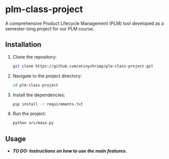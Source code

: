 # plm-class-project

A comprehensive Product Lifecycle Management (PLM) tool developed as a semester-long project for our PLM course.

## Installation

1. Clone the repository:
   ```bash
   git clone https://github.com/atinyshrimp/plm-class-project.git
   ```
2. Navigate to the project directory:
   ```bash
   cd plm-class-project
   ```
3. Install the dependencies:
   ```bash
   pip install -r requirements.txt
   ```
4. Run the project:
   ```bash
   python src/main.py
   ```

## Usage

- **_TO DO: Instructions on how to use the main features._**
